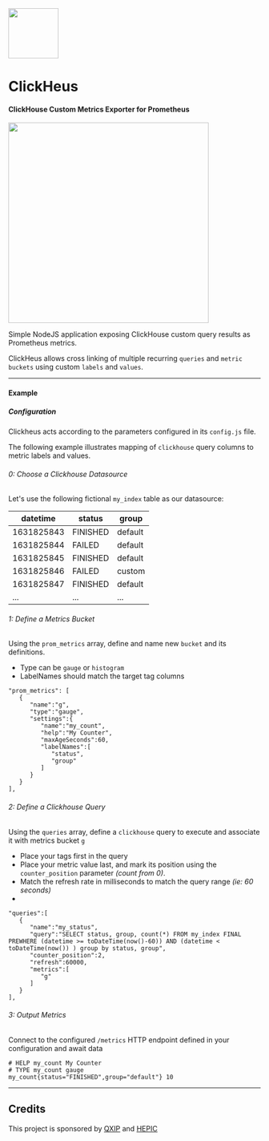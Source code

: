 <img src="https://avatars2.githubusercontent.com/u/27866033?s=200&v=4" width=100>

#  ClickHeus
#### ClickHouse Custom Metrics Exporter for Prometheus
<img src=https://user-images.githubusercontent.com/1423657/62568240-0e389700-b88d-11e9-8e7d-16d84be08ae9.png width=400>

Simple NodeJS application exposing ClickHouse custom query results as Prometheus metrics.

ClickHeus allows cross linking of multiple recurring `queries` and `metric buckets` using custom `labels` and `values`.


-------------

#### Example

##### Configuration

Clickheus acts according to the parameters configured in its `config.js` file.

The following example illustrates mapping of `clickhouse` query columns to metric labels and values.

###### 0: Choose a Clickhouse Datasource
Let's use the following fictional `my_index` table as our datasource:

|datetime  |status   |group   |
|---|---|---|
| 1631825843  | FINISHED  | default  |
| 1631825844  | FAILED    | default  |
| 1631825845  | FINISHED  | default  |
| 1631825846  | FAILED    | custom   |
| 1631825847  | FINISHED  | default  |
| ...         | ...       | ...      |

###### 1: Define a Metrics Bucket
Using the `prom_metrics` array, define and name new `bucket` and its definitions. 
- Type can be `gauge` or `histogram`
- LabelNames should match the target tag columns
```
"prom_metrics": [
   {
      "name":"g",
      "type":"gauge",
      "settings":{
         "name":"my_count",
         "help":"My Counter",
         "maxAgeSeconds":60,
         "labelNames":[
            "status",
            "group"
         ]
      }
   }
],

```

###### 2: Define a Clickhouse Query
Using the `queries` array, define a `clickhouse` query to execute and associate it with metrics bucket `g`
- Place your tags first in the query
- Place your metric value last, and mark its position using the `counter_position` parameter _(count from 0)_.
- Match the refresh rate in milliseconds to match the query range _(ie: 60 seconds)_
- 
```
"queries":[
   {
      "name":"my_status",
      "query":"SELECT status, group, count(*) FROM my_index FINAL PREWHERE (datetime >= toDateTime(now()-60)) AND (datetime < toDateTime(now()) ) group by status, group",
      "counter_position":2,
      "refresh":60000,
      "metrics":[
         "g"
      ]
   }
],
```

###### 3: Output Metrics
Connect to the configured `/metrics` HTTP endpoint defined in your configuration and await data
```
# HELP my_count My Counter
# TYPE my_count gauge
my_count{status="FINISHED",group="default"} 10
```


---------

## Credits
This project is sponsored by [QXIP](https://github.com/qxip) and [HEPIC](http://hepic.tel)
